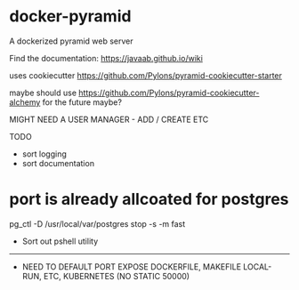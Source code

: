 # docker-pyramid
A dockerized pyramid web server

Find the documentation: https://javaab.github.io/wiki


uses cookiecutter https://github.com/Pylons/pyramid-cookiecutter-starter


maybe should use https://github.com/Pylons/pyramid-cookiecutter-alchemy for the future maybe?


MIGHT NEED A USER MANAGER - ADD / CREATE ETC


TODO
- sort logging
- sort documentation


# port is already allcoated for postgres
pg_ctl -D /usr/local/var/postgres stop -s -m fast





- Sort out pshell utility

------------------------------------------------------------------------------




- NEED TO DEFAULT PORT EXPOSE DOCKERFILE, MAKEFILE LOCAL-RUN, ETC, KUBERNETES (NO STATIC 50000)




















